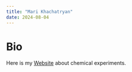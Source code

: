```yaml
---
title: "Mari Khachatryan"
date: 2024-08-04
---
```





# Bio
Here is my [Website](https://marixachatryan2121.github.io/ghost/) about chemical experiments.
